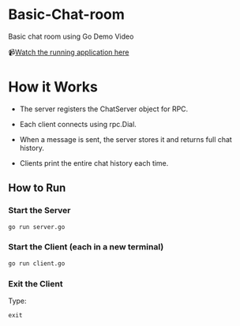 # Basic-Chat-room
Basic chat room using Go 
Demo Video

📹[Watch the running application here](https://drive.google.com/file/d/1dDYnCAWPvSAsiwmJkrAIvMDkbKsBxaTs/view?usp=sharing)

# How it Works

- The server registers the ChatServer object for RPC.

- Each client connects using rpc.Dial.

- When a message is sent, the server stores it and returns full chat history.

- Clients print the entire chat history each time.


## How to Run

### Start the Server
```bash
go run server.go
```

### Start the Client (each in a new terminal)
```bash
go run client.go
```

### Exit the Client
Type:
```
exit
```
